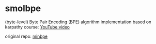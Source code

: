 # smolbpe

(byte-level) Byte Pair Encoding (BPE) algorithm implementation based on karpathy course: [YouTube video](https://www.youtube.com/watch?v=zduSFxRajkE)

original repo: [minbpe](https://github.com/karpathy/minbpe)